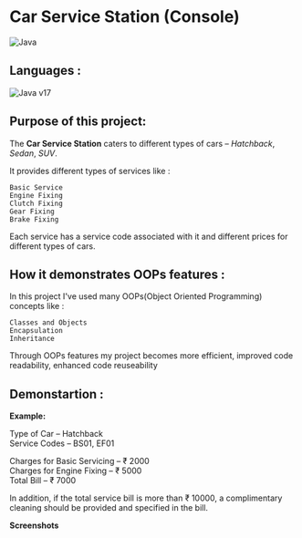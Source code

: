 # Car Service Station (Console)
![Java](https://img.shields.io/badge/java-%23ED8B00.svg?style=for-the-badge&logo=openjdk&logoColor=white "Java")

## Languages :
![Java v17](https://img.shields.io/badge/Java-v17-green "Java 17")

## Purpose of this project:
The **Car Service Station** caters to different types of cars – _Hatchback_, _Sedan_, _SUV_.

It provides different types of services like : 

    Basic Service
    Engine Fixing
    Clutch Fixing
    Gear Fixing
    Brake Fixing

Each service has a service code associated with it and different prices for different types of cars.

## How it demonstrates OOPs features :
In this project I've used many OOPs(Object Oriented Programming) concepts like :

    Classes and Objects
    Encapsulation
    Inheritance

Through OOPs features my project becomes more efficient, improved code readability, enhanced code reuseability

## Demonstartion :

**Example:**

Type of Car – Hatchback<br>
Service Codes – BS01, EF01

Charges for Basic Servicing – ₹ 2000<br>
Charges for Engine Fixing – ₹ 5000<br>
Total Bill – ₹ 7000

In addition, if the total service bill is more than ₹ 10000, a complimentary cleaning should be provided and specified
in the bill.

**Screenshots**